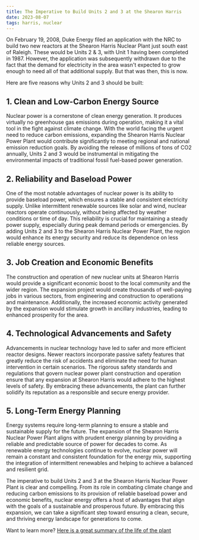 ```yaml
---
title: The Imperative to Build Units 2 and 3 at the Shearon Harris 
date: 2023-08-07
tags: harris, nuclear
---
```


On February 19, 2008, Duke Energy filed an application with the NRC to build two new reactors at the Shearon Harris Nuclear Plant just south east of Raleigh. These would be Units 2 & 3, with Unit 1 having been completed in 1987. However, the application was subsequently withdrawn due to the fact that the demand for electricity in the area wasn't expected to grow enough to need all of that additional supply. But that was then, this is now.

Here are five reasons why Units 2 and 3 should be built:

## 1. Clean and Low-Carbon Energy Source

Nuclear power is a cornerstone of clean energy generation. It produces virtually no greenhouse gas emissions during operation, making it a vital tool in the fight against climate change. With the world facing the urgent need to reduce carbon emissions, expanding the Shearon Harris Nuclear Power Plant would contribute significantly to meeting regional and national emission reduction goals. By avoiding the release of millions of tons of CO2 annually, Units 2 and 3 would be instrumental in mitigating the environmental impacts of traditional fossil fuel-based power generation.

## 2. Reliability and Baseload Power

One of the most notable advantages of nuclear power is its ability to provide baseload power, which ensures a stable and consistent electricity supply. Unlike intermittent renewable sources like solar and wind, nuclear reactors operate continuously, without being affected by weather conditions or time of day. This reliability is crucial for maintaining a steady power supply, especially during peak demand periods or emergencies. By adding Units 2 and 3 to the Shearon Harris Nuclear Power Plant, the region would enhance its energy security and reduce its dependence on less reliable energy sources.

## 3. Job Creation and Economic Benefits

The construction and operation of new nuclear units at Shearon Harris would provide a significant economic boost to the local community and the wider region. The expansion project would create thousands of well-paying jobs in various sectors, from engineering and construction to operations and maintenance. Additionally, the increased economic activity generated by the expansion would stimulate growth in ancillary industries, leading to enhanced prosperity for the area.


## 4. Technological Advancements and Safety

Advancements in nuclear technology have led to safer and more efficient reactor designs. Newer reactors incorporate passive safety features that greatly reduce the risk of accidents and eliminate the need for human intervention in certain scenarios. The rigorous safety standards and regulations that govern nuclear power plant construction and operation ensure that any expansion at Shearon Harris would adhere to the highest levels of safety. By embracing these advancements, the plant can further solidify its reputation as a responsible and secure energy provider.

## 5. Long-Term Energy Planning

Energy systems require long-term planning to ensure a stable and sustainable supply for the future. The expansion of the Shearon Harris Nuclear Power Plant aligns with prudent energy planning by providing a reliable and predictable source of power for decades to come. As renewable energy technologies continue to evolve, nuclear power will remain a constant and consistent foundation for the energy mix, supporting the integration of intermittent renewables and helping to achieve a balanced and resilient grid.

The imperative to build Units 2 and 3 at the Shearon Harris Nuclear Power Plant is clear and compelling. From its role in combating climate change and reducing carbon emissions to its provision of reliable baseload power and economic benefits, nuclear energy offers a host of advantages that align with the goals of a sustainable and prosperous future. By embracing this expansion, we can take a significant step toward ensuring a clean, secure, and thriving energy landscape for generations to come.

Want to learn more? [Here is a great summary of the life of the plant](https://nuclear.duke-energy.com/2022/05/13/at-35-harris-nuclear-plant-continues-to-grow-along-with-the-community)
